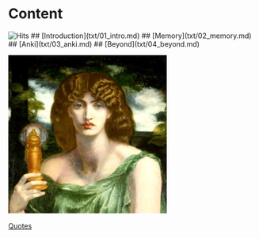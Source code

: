 # Content           
<img src="https://hitcounter.pythonanywhere.com/count/tag.svg?url=https%3A%2F%2Fmotherofmuses.github.io%2F" alt="Hits">
## [Introduction](txt/01_intro.md)
## [Memory](txt/02_memory.md)
## [Anki](txt/03_anki.md)
## [Beyond](txt/04_beyond.md)

[source:https://en.wikipedia.org/wiki/Mnemosyne#/media/File:Mnemosyne_(color)_Rossetti.jpg]::
<img src="81098138[1].jpg" width="320">

[Quotes](txt/quotes.md)
